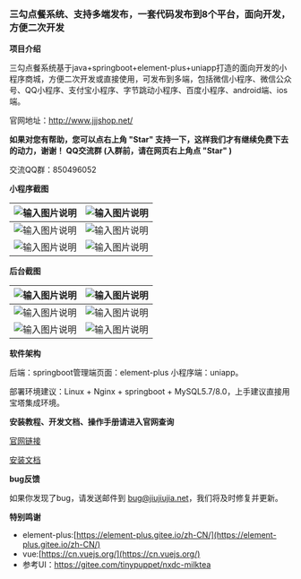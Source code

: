 ### 三勾点餐系统、支持多端发布，一套代码发布到8个平台，面向开发，方便二次开发


**项目介绍** 

三勾点餐系统基于java+springboot+element-plus+uniapp打造的面向开发的小程序商城，方便二次开发或直接使用，可发布到多端，包括微信小程序、微信公众号、QQ小程序、支付宝小程序、字节跳动小程序、百度小程序、android端、ios端。


官网地址：http://www.jjjshop.net/      


 **如果对您有帮助，您可以点右上角 "Star" 支持一下，这样我们才有继续免费下去的动力，谢谢！
QQ交流群 (入群前，请在网页右上角点 "Star" )** 

交流QQ群：850496052


 **小程序截图**

|  ![输入图片说明](https://images.gitee.com/uploads/images/2021/0925/171322_5f691e6e_1699189.jpeg "1.jpg")  |  ![输入图片说明](https://images.gitee.com/uploads/images/2021/0925/171334_b5339717_1699189.jpeg "2.jpg") |
|---|---|
| ![输入图片说明](https://images.gitee.com/uploads/images/2021/0925/171543_1ff039d8_1699189.jpeg "3.jpg")  |  ![输入图片说明](https://images.gitee.com/uploads/images/2021/0925/171555_f64ebfa9_1699189.jpeg "4.jpg") |
| ![输入图片说明](https://images.gitee.com/uploads/images/2021/0925/171622_f01c4c17_1699189.jpeg "5.jpg") | ![输入图片说明](https://images.gitee.com/uploads/images/2021/0925/171633_c82a1010_1699189.jpeg "6.jpg") |




 **后台截图** 

| ![输入图片说明](https://images.gitee.com/uploads/images/2021/0925/172538_a041a251_1699189.png "11.png") | ![输入图片说明](https://images.gitee.com/uploads/images/2021/0925/172550_62826b56_1699189.png "22.png") |
|---|---|
| ![输入图片说明](https://images.gitee.com/uploads/images/2021/0925/172649_53b7d002_1699189.png "33.png") | ![输入图片说明](https://images.gitee.com/uploads/images/2021/0925/172702_68da5d24_1699189.png "44.png") |
| ![输入图片说明](https://images.gitee.com/uploads/images/2021/0925/172720_0846dfd3_1699189.png "55.png") |  ![输入图片说明](https://images.gitee.com/uploads/images/2021/0925/172734_29a91fb5_1699189.png "66.png")  |




 **软件架构**

后端：springboot管理端页面：element-plus 小程序端：uniapp。

部署环境建议：Linux + Nginx + springboot + MySQL5.7/8.0，上手建议直接用宝塔集成环境。

 **安装教程、开发文档、操作手册请进入官网查询** 

[官网链接](http://www.jjjshop.net)

[安装文档](https://doc.jjjshop.net/ChainJava)

 **bug反馈**

如果你发现了bug，请发送邮件到 bug@jiujiujia.net，我们将及时修复并更新。 

 **特别鸣谢** 
- element-plus:[https://element-plus.gitee.io/zh-CN/](https://element-plus.gitee.io/zh-CN/)
- vue:[https://cn.vuejs.org/](https://cn.vuejs.org/)
- 参考UI：https://gitee.com/tinypuppet/nxdc-milktea